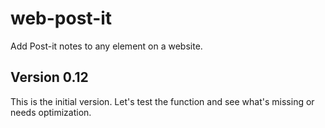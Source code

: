 # web-post-it
Add Post-it notes to any element on a website.
## Version 0.12
This is the initial version. Let's test the function and see what's missing or needs optimization.

